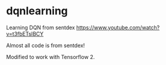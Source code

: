 # dqnlearning
Learning DQN from sentdex https://www.youtube.com/watch?v=t3fbETsIBCY

Almost all code is from sentdex!

Modified to work with Tensorflow 2. 
